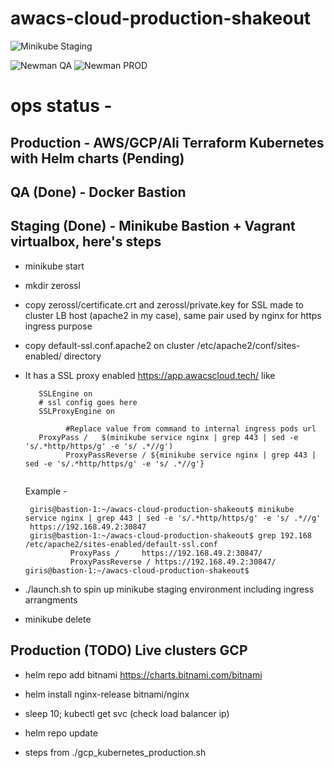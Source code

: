 # awacs-cloud-production-shakeout

![Minikube Staging](https://github.com/girishaiocdawacs/awacs-cloud-production-shakeout/workflows/Minikube%20Staging/badge.svg)

![Newman QA](https://github.com/girishaiocdawacs/awacs-cloud-production-shakeout/workflows/Newman%20Run/badge.svg)
![Newman PROD](https://github.com/girishaiocdawacs/awacs-cloud-production-shakeout/workflows/Newman%20Run/badge.svg)


# ops status - 
## Production - AWS/GCP/Ali Terraform Kubernetes with Helm charts (Pending)
## QA (Done) - Docker Bastion
## Staging (Done) - Minikube Bastion + Vagrant virtualbox, here's steps
- minikube start
- mkdir zerossl
- copy zerossl/certificate.crt and zerossl/private.key for SSL made to cluster LB host (apache2 in my case), same pair used by nginx for https ingress purpose
- copy default-ssl.conf.apache2 on cluster /etc/apache2/conf/sites-enabled/ directory
- It has a SSL proxy enabled https://app.awacscloud.tech/ like
 
   ```
      SSLEngine on
      # ssl config goes here
      SSLProxyEngine on
      
			#Replace value from command to internal ingress pods url
      ProxyPass /	$(minikube service nginx | grep 443 | sed -e 's/.*http/https/g' -e 's/ .*//g')
			ProxyPassReverse / ${minikube service nginx | grep 443 | sed -e 's/.*http/https/g' -e 's/ .*//g'}
      
   ```
   Example -
   ``` 
    giris@bastion-1:~/awacs-cloud-production-shakeout$ minikube service nginx | grep 443 | sed -e 's/.*http/https/g' -e 's/ .*//g'
    https://192.168.49.2:30847
    giris@bastion-1:~/awacs-cloud-production-shakeout$ grep 192.168 /etc/apache2/sites-enabled/default-ssl.conf
             ProxyPass /     https://192.168.49.2:30847/
             ProxyPassReverse / https://192.168.49.2:30847/
   giris@bastion-1:~/awacs-cloud-production-shakeout$
  ```
  
- ./launch.sh to spin up minikube staging environment including ingress arrangments

- minikube delete

## Production (TODO) Live clusters GCP
- helm repo add bitnami https://charts.bitnami.com/bitnami
- helm install nginx-release bitnami/nginx
- sleep 10; kubectl get svc (check load balancer ip)
- helm repo update

- steps from ./gcp_kubernetes_production.sh
